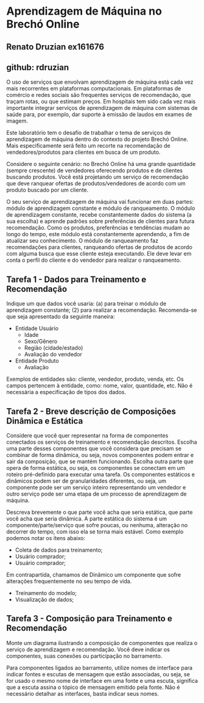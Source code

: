 # Aprendizagem de Máquina no Brechó Online

## Renato Druzian ex161676
## github: rdruzian

O uso de serviços que envolvam aprendizagem de máquina está cada vez mais recorrentes em plataformas computacionais. Em plataformas de comércio e redes sociais são frequentes serviços de recomendação, que traçam rotas, ou que estimam preços. Em hospitais tem sido cada vez mais importante integrar serviços de aprendizagem de máquina com sistemas de saúde para, por exemplo, dar suporte à emissão de laudos em exames de imagem.

Este laboratório tem o desafio de trabalhar o tema de serviços de aprendizagem de máquina dentro do contexto do projeto Brechó Online. Mais especificamente será feito um recorte na recomendação de vendedores/produtos para clientes em busca de um produto.

Considere o seguinte cenário: no Brechó Online há uma grande quantidade (sempre crescente) de vendedores oferecendo produtos e de clientes buscando produtos. Você está projetando um serviço de recomendação que deve ranquear ofertas de produtos/vendedores de acordo com um produto buscado por um cliente.

O seu serviço de aprendizagem de máquina vai funcionar em duas partes: módulo de aprendizagem constante e módulo de ranqueamento. O módulo de aprendizagem constante, recebe constantemente dados do sistema (a sua escolha) e aprende padrões sobre preferências de clientes para futura recomendação. Como os produtos, preferências e tendências mudam ao longo do tempo, este módulo está constantemente aprendendo, a fim de atualizar seu conhecimento. O módulo de ranqueamento faz recomendações para clientes, ranqueando ofertas de produtos de acordo com alguma busca que esse cliente esteja executando. Ele deve levar em conta o perfil do cliente e do vendedor para realizar o ranqueamento.

## Tarefa 1 - Dados para Treinamento e Recomendação

Indique um que dados você usaria: (a) para treinar o módulo de aprendizagem constante; (2) para realizar a recomendação. Recomenda-se que seja apresentado da seguinte maneira:

* Entidade Usuário
  * Idade 
  * Sexo/Gênero 
  * Região (cidade/estado) 
  * Avaliação do vendedor 
* Entidade Produto
  * Avaliação

Exemplos de entidades são: cliente, vendedor, produto, venda, etc. Os campos pertencem à entidade, como: nome, valor, quantidade, etc. Não é necessária a especificação de tipos dos dados.

## Tarefa 2 - Breve descrição de Composições Dinâmica e Estática

Considere que você quer representar na forma de componentes conectados os serviços de treinamento e recomendação descritos. Escolha uma parte desses componentes que você considera que precisam se combinar de forma dinâmica, ou seja, novos componentes podem entrar e sair da composição, que se mantém funcionando. Escolha outra parte que opera de forma estática, ou seja, os componentes se conectam em um roteiro pré-definido para executar uma tarefa. Os componentes estáticos e dinâmicos podem ser de granularidades diferentes, ou seja, um componente pode ser um serviço inteiro representando um vendedor e outro serviço pode ser uma etapa de um processo de aprendizagem de máquina.

Descreva brevemente o que parte você acha que seria estática, que parte você acha que seria dinâmica.
A parte estática do sistema é um componente/parte/serviço que sofre poucas, ou nenhuma, alteração no decorrer do tempo, com isso ela se torna mais estável.
Como exemplo podemos notar os itens abaixo:
 * Coleta de dados para treinamento; 
 * Usuário comprador;
 * Usuário comprador;

Em contrapartida, chamamos de Dinâmico um componente que sofre alterações frequentemente no seu tempo de vida.
 * Treinamento do modelo;
 * Visualização de dados;

## Tarefa 3 - Composição para Treinamento e Recomendação

Monte um diagrama ilustrando a composição de componentes que realiza o serviço de aprendizagem e recomendação. Você deve indicar os componentes, suas conexões ou participação no barramento.

Para componentes ligados ao barramento, utilize nomes de interface para indicar fontes e escutas de mensagem que estão associadas, ou seja, se for usado o mesmo nome de interface em uma fonte e uma escuta, significa que a escuta assina o tópico de mensagem emitido pela fonte. Não é necessário detalhar as interfaces, basta indicar seus nomes.
